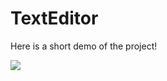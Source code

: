 # TextEditor

Here is a short demo of the project!

![](https://github.com/Bibhuti63/Text-Editor/blob/master/Notepad_App_Demo1.gif)